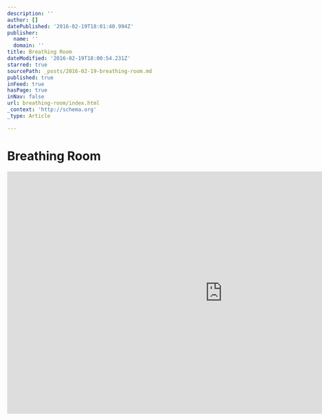 ```yaml
---
description: ''
author: []
datePublished: '2016-02-19T18:01:40.994Z'
publisher:
  name: ''
  domain: ''
title: Breathing Room
dateModified: '2016-02-19T18:00:54.231Z'
starred: true
sourcePath: _posts/2016-02-19-breathing-room.md
published: true
inFeed: true
hasPage: true
inNav: false
url: breathing-room/index.html
_context: 'http://schema.org'
_type: Article

---
```

# Breathing Room

<iframe src="https://cdn.embedly.com/widgets/media.html?src=https%3A%2F%2Fplayer.vimeo.com%2Fvideo%2F128174370&amp;url=https%3A%2F%2Fvimeo.com%2F128174370&amp;image=http%3A%2F%2Fi.vimeocdn.com%2Fvideo%2F519206933_1280.jpg&amp;key=b7d04c9b404c499eba89ee7072e1c4f7&amp;type=text%2Fhtml&amp;schema=vimeo" width="1000" height="563" scrolling="no" frameborder="0" allowfullscreen="allowfullscreen" style=""></iframe>
